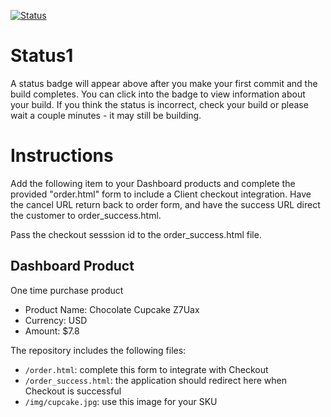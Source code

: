 [![Status](https://img.shields.io/badge/status-NOT%20SUBMITTABLE%20COMMIT:%202f64300ae2a2b3a2fff5f952fc197fd8b86d1123-critical.svg)](https://github.com/crowdbotics-challenges/bakery_scaffold_R6xbMrojBOECcSHg/commit/2f64300ae2a2b3a2fff5f952fc197fd8b86d1123)




# Status1

A status badge will appear above after you make your first commit and the build completes. You can click into the badge to view information about your build. If you think the status is incorrect, check your build or please wait a couple minutes - it may still be building.

# Instructions

Add the following item to your Dashboard products and complete the provided "order.html" form to include a Client checkout integration. Have the cancel URL return back to order form, and have the success URL direct the customer to order_success.html.

Pass the checkout sesssion id to the order_success.html file.

## Dashboard Product
One time purchase product
* Product Name: Chocolate Cupcake Z7Uax
* Currency: USD
* Amount: $7.8

The repository includes the following files:
* `/order.html`: complete this form to integrate with Checkout
* `/order_success.html`: the application should redirect here when Checkout is successful
* `/img/cupcake.jpg`: use this image for your SKU
